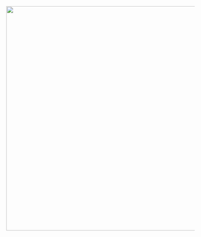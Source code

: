 <div align="center">
  <img height="600" src="https://github.com/dimitrijfedoryno/minecraft-server-cover-page/blob/master/preview/preview.png"  />
</div>

###
